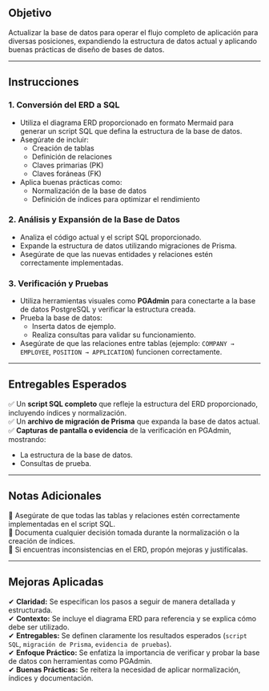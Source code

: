 ## Objetivo
Actualizar la base de datos para operar el flujo completo de aplicación para diversas posiciones, expandiendo la estructura de datos actual y aplicando buenas prácticas de diseño de bases de datos.

---

## Instrucciones  

### 1. Conversión del ERD a SQL  
- Utiliza el diagrama ERD proporcionado en formato Mermaid para generar un script SQL que defina la estructura de la base de datos.  
- Asegúrate de incluir:  
  - Creación de tablas  
  - Definición de relaciones  
  - Claves primarias (PK)  
  - Claves foráneas (FK)  
- Aplica buenas prácticas como:  
  - Normalización de la base de datos  
  - Definición de índices para optimizar el rendimiento  

### 2. Análisis y Expansión de la Base de Datos  
- Analiza el código actual y el script SQL proporcionado.  
- Expande la estructura de datos utilizando migraciones de Prisma.  
- Asegúrate de que las nuevas entidades y relaciones estén correctamente implementadas.  

### 3. Verificación y Pruebas  
- Utiliza herramientas visuales como **PGAdmin** para conectarte a la base de datos PostgreSQL y verificar la estructura creada.  
- Prueba la base de datos:  
  - Inserta datos de ejemplo.  
  - Realiza consultas para validar su funcionamiento.  
- Asegúrate de que las relaciones entre tablas (ejemplo: `COMPANY → EMPLOYEE`, `POSITION → APPLICATION`) funcionen correctamente.  

---

## Entregables Esperados  
✅ Un **script SQL completo** que refleje la estructura del ERD proporcionado, incluyendo índices y normalización.  
✅ Un **archivo de migración de Prisma** que expanda la base de datos actual.  
✅ **Capturas de pantalla o evidencia** de la verificación en PGAdmin, mostrando:  
  - La estructura de la base de datos.  
  - Consultas de prueba.  

---

## Notas Adicionales  
📌 Asegúrate de que todas las tablas y relaciones estén correctamente implementadas en el script SQL.  
📌 Documenta cualquier decisión tomada durante la normalización o la creación de índices.  
📌 Si encuentras inconsistencias en el ERD, propón mejoras y justifícalas.  

---

## Mejoras Aplicadas  
✔ **Claridad:** Se especifican los pasos a seguir de manera detallada y estructurada.  
✔ **Contexto:** Se incluye el diagrama ERD para referencia y se explica cómo debe ser utilizado.  
✔ **Entregables:** Se definen claramente los resultados esperados (`script SQL`, `migración de Prisma`, `evidencia de pruebas`).  
✔ **Enfoque Práctico:** Se enfatiza la importancia de verificar y probar la base de datos con herramientas como PGAdmin.  
✔ **Buenas Prácticas:** Se reitera la necesidad de aplicar normalización, índices y documentación.  
